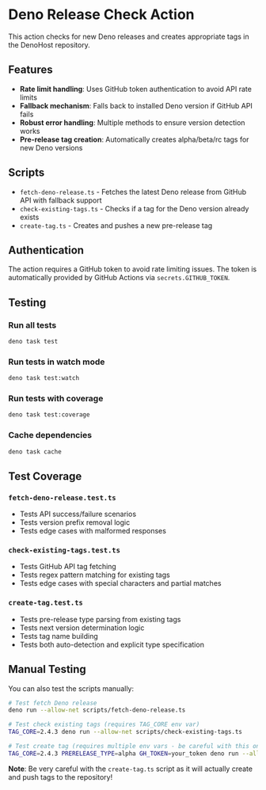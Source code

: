 # Deno Release Check Action

This action checks for new Deno releases and creates appropriate tags in the DenoHost repository.

## Features

- **Rate limit handling**: Uses GitHub token authentication to avoid API rate limits
- **Fallback mechanism**: Falls back to installed Deno version if GitHub API fails
- **Robust error handling**: Multiple methods to ensure version detection works
- **Pre-release tag creation**: Automatically creates alpha/beta/rc tags for new Deno versions

## Scripts

- `fetch-deno-release.ts` - Fetches the latest Deno release from GitHub API with fallback support
- `check-existing-tags.ts` - Checks if a tag for the Deno version already exists
- `create-tag.ts` - Creates and pushes a new pre-release tag

## Authentication

The action requires a GitHub token to avoid rate limiting issues. The token is automatically provided by GitHub Actions via `secrets.GITHUB_TOKEN`.

## Testing

### Run all tests

```bash
deno task test
```

### Run tests in watch mode

```bash
deno task test:watch
```

### Run tests with coverage

```bash
deno task test:coverage
```

### Cache dependencies

```bash
deno task cache
```

## Test Coverage

### `fetch-deno-release.test.ts`

- Tests API success/failure scenarios
- Tests version prefix removal logic
- Tests edge cases with malformed responses

### `check-existing-tags.test.ts`

- Tests GitHub API tag fetching
- Tests regex pattern matching for existing tags
- Tests edge cases with special characters and partial matches

### `create-tag.test.ts`

- Tests pre-release type parsing from existing tags
- Tests next version determination logic
- Tests tag name building
- Tests both auto-detection and explicit type specification

## Manual Testing

You can also test the scripts manually:

```bash
# Test fetch Deno release
deno run --allow-net scripts/fetch-deno-release.ts

# Test check existing tags (requires TAG_CORE env var)
TAG_CORE=2.4.3 deno run --allow-net scripts/check-existing-tags.ts

# Test create tag (requires multiple env vars - be careful with this one!)
TAG_CORE=2.4.3 PRERELEASE_TYPE=alpha GH_TOKEN=your_token deno run --allow-net --allow-env --allow-run scripts/create-tag.ts
```

**Note**: Be very careful with the `create-tag.ts` script as it will actually create and push tags to the repository!
